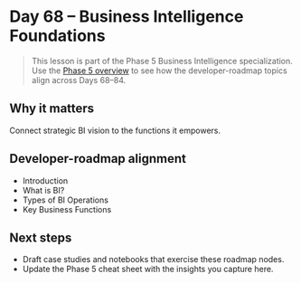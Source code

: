 # Day 68 – Business Intelligence Foundations

> This lesson is part of the Phase 5 Business Intelligence specialization. Use the [Phase 5 overview](../docs/bi-curriculum.md) to see how the developer-roadmap topics align across Days 68–84.

## Why it matters

Connect strategic BI vision to the functions it empowers.

## Developer-roadmap alignment

- Introduction
- What is BI?
- Types of BI Operations
- Key Business Functions

## Next steps

- Draft case studies and notebooks that exercise these roadmap nodes.
- Update the Phase 5 cheat sheet with the insights you capture here.
